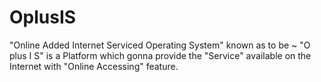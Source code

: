 # OplusIS
"Online Added Internet Serviced Operating System" known as to be ~ "O plus I S" is a Platform which gonna provide the "Service" available on the Internet with "Online Accessing" feature.
